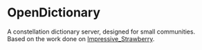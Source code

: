 # OpenDictionary
A constellation dictionary server, designed for small communities.  
Based on the work done on [Impressive_Strawberry](https://github.com/RYGhub/impressive-strawberry).
